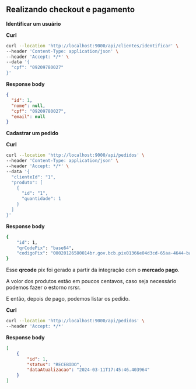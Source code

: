 ## Realizando checkout e pagamento

**Identificar um usuário**

**Curl**

```bash
curl --location 'http://localhost:9000/api/clientes/identificar' \
--header 'Content-Type: application/json' \
--header 'Accept: */*' \
--data '{
  "cpf": "09209780027"
}'
```

**Response body**

```json
{
  "id": 1,
  "nome": null,
  "cpf": "09209780027",
  "email": null
}
```

**Cadastrar um pedido**

**Curl**

```bash
curl --location 'http://localhost:9000/api/pedidos' \
--header 'Content-Type: application/json' \
--header 'Accept: */*' \
--data '{
  "clienteId": "1",
  "produto": [
    {
      "id": "1",
      "quantidade": 1
    }
  ]
}'
```

**Response body**

```bash
{
    "id": 1,
    "qrCodePix": "base64",
    "codigoPix": "00020126580014br.gov.bcb.pix01366e04d3cd-65aa-4644-baa6-a4a62f35b0f552040000530398654040.035802BR5910MAXDELEMOS6009Sao Paulo62240520mpqrinter73854616171630426BC"
}
```

Esse **qrcode** pix foi gerado a partir da integração com o **mercado pago**.

A volor dos produtos estão em poucos centavos, caso seja necessário podemos fazer o estorno rsrsr.

E então, depois de pago, podemos listar os pedido.

**Curl**

```bash
curl --location 'http://localhost:9000/api/pedidos' \
--header 'Accept: */*'
```

**Response body**

```json
[
    {
        "id": 1,
        "status": "RECEBIDO",
        "dataAtualizacao": "2024-03-11T17:45:46.403964"
    }
]
``` 
